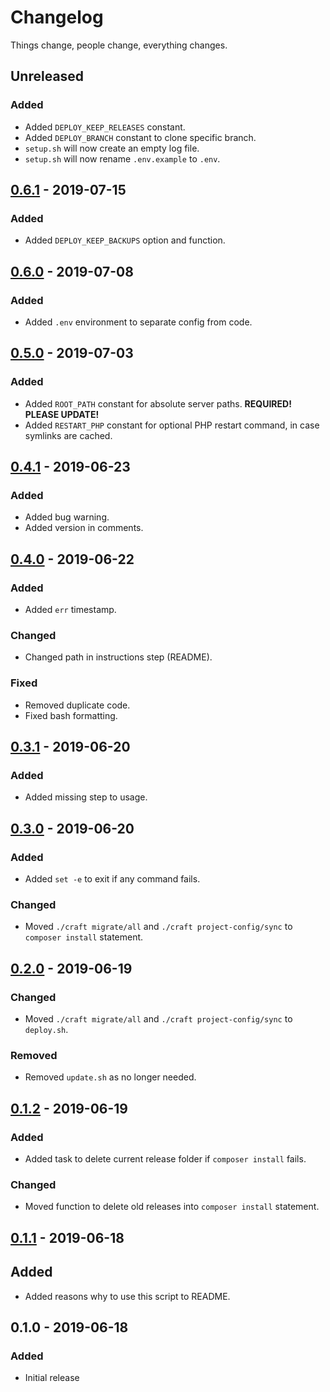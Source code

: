 # Changelog

Things change, people change, everything changes.

## Unreleased
### Added
- Added `DEPLOY_KEEP_RELEASES` constant.
- Added `DEPLOY_BRANCH` constant to clone specific branch.
- `setup.sh` will now create an empty log file.
- `setup.sh` will now rename `.env.example` to `.env`.

## [0.6.1](https://github.com/elfacht/craft-deploy/compare/0.6.0...0.6.1) - 2019-07-15
### Added
- Added `DEPLOY_KEEP_BACKUPS` option and function.

## [0.6.0](https://github.com/elfacht/craft-deploy/compare/0.5.0...0.6.0) - 2019-07-08
### Added
- Added `.env` environment to separate config from code.

## [0.5.0](https://github.com/elfacht/craft-deploy/compare/0.4.1...0.5.0) - 2019-07-03
### Added
- Added `ROOT_PATH` constant for absolute server paths. **REQUIRED! PLEASE UPDATE!**
- Added `RESTART_PHP` constant for optional PHP restart command, in case symlinks are cached.

## [0.4.1](https://github.com/elfacht/craft-deploy/compare/0.4.0...0.4.1) - 2019-06-23
### Added
- Added bug warning.
- Added version in comments.

## [0.4.0](https://github.com/elfacht/craft-deploy/compare/0.3.1...0.4.0) - 2019-06-22
### Added
- Added `err` timestamp.
### Changed
- Changed path in instructions step (README).
### Fixed
- Removed duplicate code.
- Fixed bash formatting.

## [0.3.1](https://github.com/elfacht/craft-deploy/compare/0.3.0...0.3.1) - 2019-06-20
### Added
- Added missing step to usage.

## [0.3.0](https://github.com/elfacht/craft-deploy/compare/0.2.0...0.3.0) - 2019-06-20
### Added
- Added `set -e` to exit if any command fails.
### Changed
- Moved `./craft migrate/all` and `./craft project-config/sync` to `composer install` statement.

## [0.2.0](https://github.com/elfacht/craft-deploy/compare/0.1.2...0.2.0) - 2019-06-19
### Changed
- Moved `./craft migrate/all` and `./craft project-config/sync` to `deploy.sh`.
### Removed
- Removed `update.sh` as no longer needed.

## [0.1.2](https://github.com/elfacht/craft-deploy/compare/0.1.1...0.1.2) - 2019-06-19
### Added
- Added task to delete current release folder if `composer install` fails.
### Changed
- Moved function to delete old releases into `composer install` statement.

## [0.1.1](https://github.com/elfacht/craft-deploy/compare/0.1.0...0.1.1) - 2019-06-18
## Added
- Added reasons why to use this script to README.

## 0.1.0 - 2019-06-18
### Added
- Initial release

